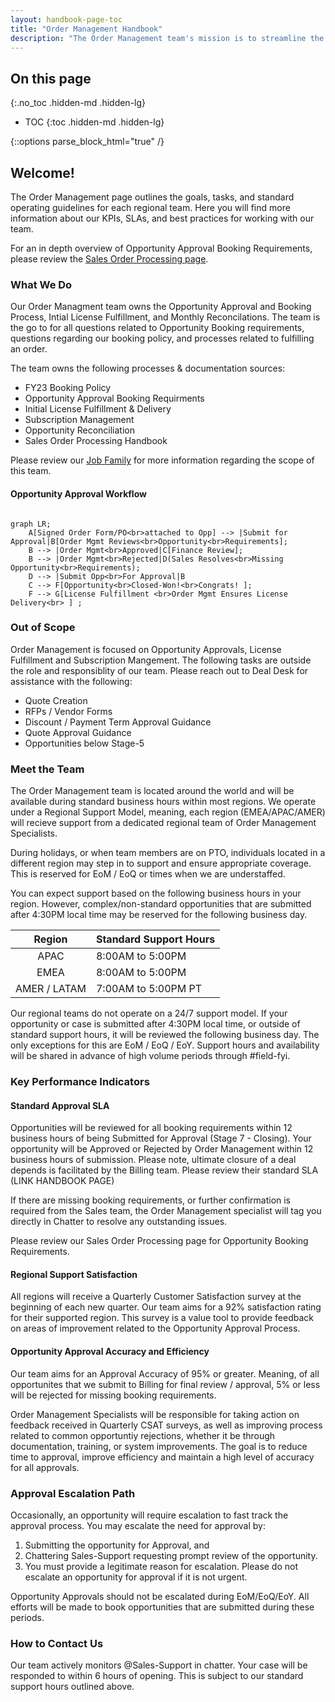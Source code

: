 ```yaml
---
layout: handbook-page-toc
title: "Order Management Handbook"
description: "The Order Management team's mission is to streamline the opportunity approval process by accurately and efficiently booking opportunities."
---
```


## On this page
{:.no_toc .hidden-md .hidden-lg}

- TOC
{:toc .hidden-md .hidden-lg}

{::options parse_block_html="true" /}


## Welcome!

The Order Management page outlines the goals, tasks, and standard operating guidelines for each regional team. Here you will find more information about our KPIs, SLAs, and best practices for working with our team. 

For an in depth overview of Opportunity Approval Booking Requirements, please review the [Sales Order Processing page](https://about.gitlab.com/handbook/sales/field-operations/order-processing/).

### What We Do

Our Order Managment team owns the Opportunity Approval and Booking Process, Intial License Fulfillment, and Monthly Reconcilations. The team is the go to for all questions related to Opportunity Booking requirements, questions regarding our booking policy, and processes related to fulfilling an order. 

The team owns the following processes & documentation sources:

- FY23 Booking Policy
- Opportunity Approval Booking Requirments
- Initial License Fulfillment & Delivery
- Subscription Management
- Opportunity Reconciliation 
- Sales Order Processing Handbook 

Please review our [Job Family](https://about.gitlab.com/job-families/sales/order-management/) for more information regarding the scope of this team. 

#### Opportunity Approval Workflow

```mermaid

graph LR;
    A[Signed Order Form/PO<br>attached to Opp] --> |Submit for Approval|B[Order Mgmt Reviews<br>Opportunity<br>Requirements];
    B --> |Order Mgmt<br>Approved|C[Finance Review];
    B --> |Order Mgmt<br>Rejected|D(Sales Resolves<br>Missing Opportunity<br>Requirements);
    D --> |Submit Opp<br>For Approval|B
    C --> F[Opportunity<br>Closed-Won!<br>Congrats! ];
    F --> G[License Fulfillment <br>Order Mgmt Ensures License Delivery<br> ] ;

```

### Out of Scope

Order Management is focused on Opportunity Approvals, License Fulfillment and Subscription Mangement. The following tasks are outside the role and responsiblity of our team. Please reach out to Deal Desk for assistance with the following:

- Quote Creation
- RFPs / Vendor Forms 
- Discount / Payment Term Approval Guidance
- Quote Approval Guidance
- Opportunities below Stage-5 

### Meet the Team 

The Order Management team is located around the world and will be available during standard business hours within most regions. We operate under a Regional Support Model, meaning, each region (EMEA/APAC/AMER) will recieve support from a dedicated regional team of Order Management Specialists. 

During holidays, or when team members are on PTO, individuals located in a different region may step in to support and ensure appropriate coverage. This is reserved for EoM / EoQ or times when we are understaffed. 

You can expect support based on the following business hours in your region. However, complex/non-standard opportunities that are submitted after 4:30PM local time may be reserved for the following business day. 

|     Region    | Standard Support Hours |
|:-------------:|------------------------|
| APAC          | 8:00AM to 5:00PM       |
| EMEA          | 8:00AM to 5:00PM       |
| AMER / LATAM  | 7:00AM to 5:00PM PT    |

Our regional teams do not operate on a 24/7 support model. If your opportunity or case is submitted after 4:30PM local time, or outside of standard support hours, it will be reviewed the following business day. The only exceptions for this are EoM / EoQ / EoY. Support hours and availability will be shared in advance of high volume periods through #field-fyi. 

### Key Performance Indicators

#### Standard Approval SLA 

Opportunities will be reviewed for all booking requirements within 12 business hours of being Submitted for Approval (Stage 7 - Closing). Your opportunity will be Approved or Rejected by Order Management within 12 business hours of submission. Please note, ultimate closure of a deal depends is facilitated by the Billing team. Please review their standard SLA (LINK HANDBOOK PAGE)

If there are missing booking requirements, or further confirmation is required from the Sales team, the Order Management specialist will tag you directly in Chatter to resolve any outstanding issues.

Please review our Sales Order Processing page for Opportunity Booking Requirements. 

#### Regional Support Satisfaction 

All regions will receive a Quarterly Customer Satisfaction survey at the beginning of each new quarter. Our team aims for a 92% satisfaction rating for their supported region. This survey is a value tool to provide feedback on areas of improvement related to the Opportunity Approval Process. 

#### Opportunity Approval Accuracy and Efficiency 

Our team aims for an Approval Accuracy of 95% or greater. Meaning, of all opportunites that we submit to Billing for final review / approval, 5% or less will be rejected for missing booking requirements. 

Order Management Specialists will be responsible for taking action on feedback received in Quarterly CSAT surveys, as well as improving process related to common opportuntiy rejections, whether it be through documentation, training, or system improvements. The goal is to reduce time to approval, improve efficiency and maintain a high level of accuracy for all approvals. 

### Approval Escalation Path 

Occasionally, an opportunity will require escalation to fast track the approval process. You may escalate the need for approval by: 

1. Submitting the opportunity for Approval, and 
2. Chattering Sales-Support requesting prompt review of the opportunity. 
3. You must provide a legitimate reason for escalation. Please do not escalate an opportunity for approval if it is not urgent. 

Opportunity Approvals should not be escalated during EoM/EoQ/EoY. All efforts will be made to book opportunities that are submitted during these periods. 

### How to Contact Us 

Our team actively monitors @Sales-Support in chatter. Your case will be responded to within 6 hours of opening. This is subject to our standard support hours outlined above.
